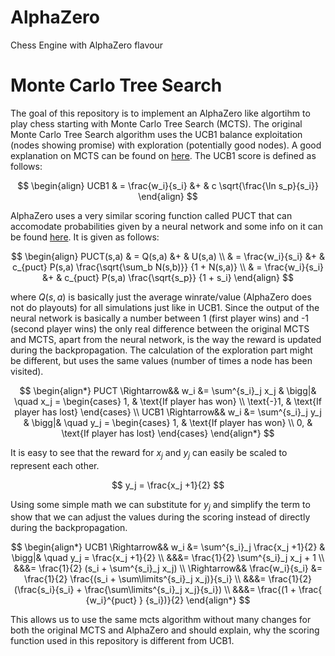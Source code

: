 # AlphaZero
Chess Engine with AlphaZero flavour

# Monte Carlo Tree Search
The goal of this repository is to implement an AlphaZero like algortihm to play chess starting with Monte Carlo Tree Search (MCTS).
The original Monte Carlo Tree Search algorithm uses the UCB1 balance exploitation (nodes showing promise) with exploration
(potentially good nodes). A good explanation on MCTS can be found on [here][1]. The UCB1 score is defined as follows:

$$ 
\begin{align}
    UCB1      & = \frac{w_i}{s_i} &+ & c \sqrt{\frac{\ln s_p}{s_i}}
\end{align}
$$

AlphaZero uses a very similar scoring function called PUCT that can accomodate probabilities given by a neural network and some
info on it can be found [here][2].
It is given as follows:

$$ 
\begin{align}
    PUCT(s,a) & = Q(s,a)          &+ & U(s,a) \\
              & = \frac{w_i}{s_i} &+ & c_{puct} P(s,a) \frac{\sqrt{\sum_b N(s,b)}} {1 + N(s,a)} \\
              & = \frac{w_i}{s_i} &+ & c_{puct} P(s,a) \frac{\sqrt{s_p}} {1 + s_i}
\end{align}
$$

where $Q(s,a)$ is basically just the average winrate/value (AlphaZero does not do playouts) for all simulations just like in UCB1.
Since the output of the neural network is basically a number between 1 (first player wins) and -1 (second player wins) the only real
difference between the original MCTS and MCTS, apart from the neural network, is the way the reward is updated during the backpropagation.
The calculation of the exploration part might be different, but uses the same values (number of times a node has been visited).

$$
\begin{align*}
    PUCT \Rightarrow&& w_i &= \sum^{s_i}_j x_j & \bigg|& \quad x_j =   
        \begin{cases}
            1, & \text{If player has won} \\
            \text{-}1, & \text{If player has lost}
        \end{cases} \\
    UCB1 \Rightarrow&& w_i &= \sum^{s_i}_j y_j & \bigg|& \quad y_j =   
        \begin{cases}
            1, & \text{If player has won} \\
            0, & \text{If player has lost}
        \end{cases}
\end{align*}
$$

It is easy to see that the reward for $x_j$ and $y_j$ can easily be scaled to represent each other.

$$
y_j = \frac{x_j +1}{2}
$$

Using some simple math we can substitute for $y_j$ and simplify the term to show that we can adjust the values during
the scoring instead of directly during the backpropagation.

$$
\begin{align*}
     UCB1 \Rightarrow&& w_i &= \sum^{s_i}_j \frac{x_j +1}{2} & \bigg|& \quad y_j = \frac{x_j +1}{2} \\
           &&&= \frac{1}{2} \sum^{s_i}_j x_j + 1 \\
           &&&= \frac{1}{2} (s_i + \sum^{s_i}_j x_j) \\
     \Rightarrow&& \frac{w_i}{s_i} &= \frac{1}{2} \frac{(s_i + \sum\limits^{s_i}_j x_j)}{s_i} \\
           &&&= \frac{1}{2} (\frac{s_i}{s_i} + \frac{\sum\limits^{s_i}_j x_j}{s_i}) \\
           &&&= \frac{(1 + \frac{ {w_i}^{puct} } {s_i})}{2}
\end{align*}
$$

This allows us to use the same mcts algorithm without many changes for both the original MCTS and AlphaZero and should explain,
why the scoring function used in this repository is different from UCB1.

[1]: https://medium.com/@quasimik/monte-carlo-tree-search-applied-to-letterpress-34f41c86e238
[2]: https://medium.com/oracledevs/lessons-from-alphazero-part-3-parameter-tweaking-4dceb78ed1e5
